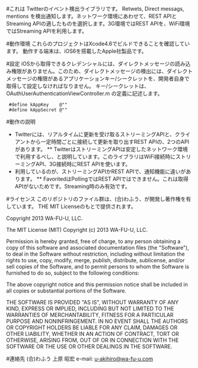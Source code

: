 #これは
Twitterのイベント検出ライブラリです。
Retwets, Direct messags, mentions を検出通知します。ネットワーク環境にあわせて、REST APIとStreaming APIの適したものを選択します。3G環境ではREST APIを、WiFi環境ではStreaming APIを利用します。

#動作環境
これらのプロジェクトはXcode4.6でビルドできることを確認しています。
動作する端末は、iOS6を搭載したApple社製品です。

#設定
iOSから取得できるクレデンシャルには、ダイレクトメッセージの読み込み権限がありません。このため、ダイレクトメッセージの検出には、ダイレクトメッセージの権限があるアプリケーションキー/シークレットを、開発者自身で取得して設定しなければなりません。
キー/シークレットは、 OAuthUserAuthenticationViewController.m の定義に記述します。
```
 #define kAppKey    @""
 #define kAppSecret @""
```

#動作の説明
* Twitterには、リアルタイムに更新を受け取るストリーミングAPIと、クライアントから一定時間ごとに接続して更新を取り出すREST APIの、2つのAPIがあります。
** TwitterはストリーミングAPIは安定したネットワーク環境で利用するべし、と説明しています。このライブラリはWiFi接続時にストリーミングAPI、3G接続時にREST APIを使います。
* 利用しているのが、ストリーミングAPIかREST APIで、通知機能に違いがあります。
** FavoritedはPollingではREST APIではできません。これは取得APIがないためです。Streaming時のみ有効です。


#ライセンス
このリポジトリのファイル群は、(合)わふう、が開発し著作権を有しています。
THE MIT Licenseのもとで提供されます。

Copyright 2013 WA-FU-U, LLC.

The MIT License (MIT)
Copyright (c) 2013 WA-FU-U, LLC.

Permission is hereby granted, free of charge, to any person obtaining a copy of this software and associated documentation files (the "Software"), to deal in the Software without restriction, including without limitation the rights to use, copy, modify, merge, publish, distribute, sublicense, and/or sell copies of the Software, and to permit persons to whom the Software is furnished to do so, subject to the following conditions:

The above copyright notice and this permission notice shall be included in all copies or substantial portions of the Software.

THE SOFTWARE IS PROVIDED "AS IS", WITHOUT WARRANTY OF ANY KIND, EXPRESS OR IMPLIED, INCLUDING BUT NOT LIMITED TO THE WARRANTIES OF MERCHANTABILITY, FITNESS FOR A PARTICULAR PURPOSE AND NONINFRINGEMENT. IN NO EVENT SHALL THE AUTHORS OR COPYRIGHT HOLDERS BE LIABLE FOR ANY CLAIM, DAMAGES OR OTHER LIABILITY, WHETHER IN AN ACTION OF CONTRACT, TORT OR OTHERWISE, ARISING FROM, OUT OF OR IN CONNECTION WITH THE SOFTWARE OR THE USE OR OTHER DEALINGS IN THE SOFTWARE.

#連絡先
(合)わふう
上原 昭宏
e-mail: u-akihiro@wa-fu-u.com

